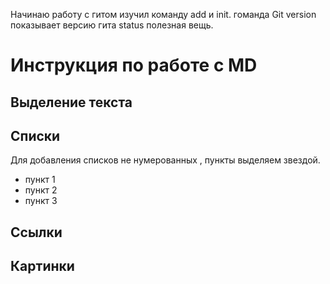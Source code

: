 Начинаю работу с гитом
изучил команду add и init.
гоманда Git version показывает версию гита 
status полезная вещь.
# Инструкция по работе с MD
## Выделение текста 
## Списки
Для добавления списков не нумерованных , пункты выделяем звездой.
* пункт 1
* пункт 2
* пункт 3

## Ссылки
## Картинки

